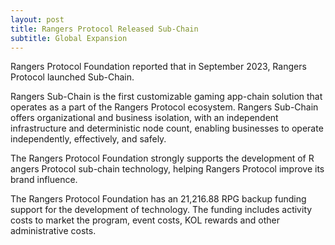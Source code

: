 ```yaml
---
layout: post
title: Rangers Protocol Released Sub-Chain
subtitle: Global Expansion
---
```


Rangers Protocol Foundation reported that in September 2023, Rangers Protocol launched Sub-Chain.

Rangers Sub-Chain is the first customizable gaming app-chain solution that operates as a part of the Rangers Protocol ecosystem. Rangers Sub-Chain offers organizational and business isolation, with an independent infrastructure and deterministic node count, enabling businesses to operate independently, effectively, and safely. 

The Rangers Protocol Foundation strongly supports the development of R angers Protocol sub-chain technology, helping Rangers Protocol improve its brand influence. 

The Rangers Protocol Foundation has an 21,216.88 RPG backup funding support for the development of technology.  The funding includes activity costs to market the program, event costs, KOL rewards and other administrative costs. 
